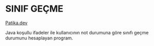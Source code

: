 # SINIF GEÇME

[Patika.dev](https://www.patika.dev/tr)

Java koşullu ifadeler ile kullanıcının not durumuna göre sınıfı geçme durumunu hesaplayan program. 
